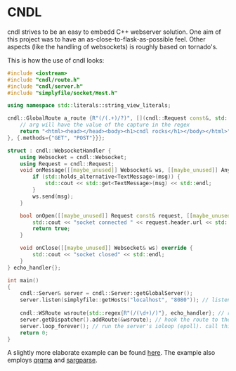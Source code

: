 # CNDL

cndl strives to be an easy to embedd C++ webserver solution.
One aim of this project was to have an as-close-to-flask-as-possible feel.
Other aspects (like the handling of websockets) is roughly based on tornado's.

This is how the use of cndl looks:
~~~C++
#include <iostream>
#include "cndl/route.h"
#include "cndl/server.h"
#include "simplyfile/socket/Host.h"

using namespace std::literals::string_view_literals;

cndl::GlobalRoute a_route {R"(/(.+)/?)", [](cndl::Request const&, std::string_view arg) -> cndl::OptResponse {
    // arg will have the value of the capture in the regex
    return "<html><head></head><body><h1>cndl rocks</h1></body></html>"sv;
}, {.methods={"GET", "POST"}}};

struct : cndl::WebsocketHandler {
    using Websocket = cndl::Websocket;
    using Request = cndl::Request;
    void onMessage([[maybe_unused]] Websocket& ws, [[maybe_unused]] AnyMessage msg) override {
        if (std::holds_alternative<TextMessage>(msg)) {
            std::cout << std::get<TextMessage>(msg) << std::endl;
        }
        ws.send(msg);
    }

    bool onOpen([[maybe_unused]] Request const& request, [[maybe_unused]] Websocket& ws, [[maybe_unused]] int magic) {
        std::cout << "socket connected " << request.header.url << std::endl;
        return true;
    }

    void onClose([[maybe_unused]] Websocket& ws) override {
        std::cout << "socket closed" << std::endl;
    }
} echo_handler{};

int main()
{
    cndl::Server& server = cndl::Server::getGlobalServer();
    server.listen(simplyfile::getHosts("localhost", "8080")); // listen on localhost (ipv4 and ipv6 if available)
    
    cndl::WSRoute wsroute{std::regex{R"(/(\d+)/)"}, echo_handler}; // route requests to /[number]/ to the echo_handler (onConnect will be called with the value of [number])
    server.getDispatcher().addRoute(&wsroute); // hook the route to the server (you can have multiple routes fro a single endpoint) 
    server.loop_forever(); // run the server's ioloop (epoll). call this from as many threads as you like
    return 0;
}
~~~

A slightly more elaborate example can be found [here](https://github.com/nerdmaennchen/cndl/blob/demo/src/demo.cpp).
The example also employs [qrqma](https://github.com/nerdmaennchen/qrqma) and [sargparse](https://github.com/gottliebtfreitag/sargparse).
